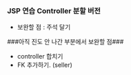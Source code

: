 ### JSP 연습 Controller 분할 버전 ###
- 보완할 점 : 주석 달기

###아직 진도 안 나간 부분에서 보완할 점###
- controller 합치기
- FK 추가하기. (seller)
